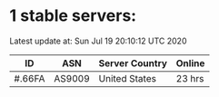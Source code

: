 # 1 stable servers:

Latest update at: Sun Jul 19 20:10:12 UTC 2020

| ID | ASN | Server Country | Online |
| -- | --- | -------------- | ------ |
| #.66FA | AS9009 | United States | 23 hrs |


